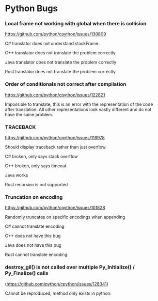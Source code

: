 ﻿# Python Bugs
### Local frame not working with global when there is collision
https://github.com/python/cpython/issues/130809

C# translator does not understand stackFrame

C++ translator does not translate the problem correctly

Java translator does not translate the problem correctly

Rust translator does not translate the problem correctly

### Order of conditionals not correct after compilation 
https://github.com/python/cpython/issues/122821

Impossible to translate, this is an error with the representation of the code after translation. All other representations look vastly different and do not have the same problem. 
### TRACEBACK
https://github.com/python/cpython/issues/118978

Should display traceback rather than just overflow. 

C# broken, only says stack overflow 

C++ broken, only says timeout 

Java works

Rust recursion is not supported

### Truncation on encoding
https://github.com/python/cpython/issues/101828

Randomly truncates on specific encodings when appending

C# cannot translate encoding

C++ does not have this bug

Java does not have this bug 

Rust cannot translate encoding

### destroy_gil() is not called over multiple Py_Initialize() / Py_Finalize() calls
[(https://github.com/python/cpython/issues/128341)](https://github.com/python/cpython/issues/104324)

Cannot be reproduced, method only exists in python. 
